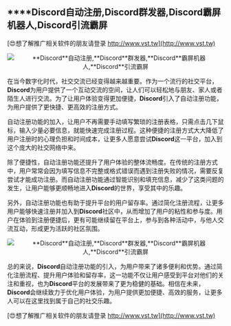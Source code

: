 ## ****Discord**自动注册,**Discord**群发器,**Discord**霸屏机器人,**Discord**引流霸屏**

[😍想了解推广相关软件的朋友请登录 http://www.vst.tw](http://www.vst.tw)

 <center><img src="https://vst.tw/MP4/tuiguang/png/8.png" alt="**Discord**自动注册,**Discord**群发器,**Discord**霸屏机器人,**Discord**引流霸屏"></center>

在当今数字化时代，社交交流已经变得越来越重要。作为一个流行的社交平台，**Discord**为用户提供了一个互动交流的空间，让人们可以轻松地与朋友、家人或者陌生人进行交流。为了让用户体验变得更加便捷，**Discord**引入了自动注册功能，为用户提供了更快捷、更高效的注册方式。

自动注册功能的加入，让用户不再需要手动填写繁琐的注册表格，只需点击几下鼠标，输入少量必要信息，就能快速完成注册过程。这种便捷的注册方式大大降低了用户注册时的心理负担和时间成本，让更多人愿意尝试**Discord**这一平台，加入到这个庞大的社交网络中来。

除了便捷性，自动注册功能还提升了用户体验的整体流畅度。在传统的注册方式中，用户常常会因为填写信息不完整或格式错误而遇到注册失败的情况，需要反复尝试才能成功注册。而自动注册功能通过智能识别和填充信息，减少了这类问题的发生，让用户能够更顺畅地进入**Discord**的世界，享受其中的乐趣。

另外，自动注册功能也有助于提升平台的用户留存率。通过简化注册流程，让更多用户能够快速注册并加入到**Discord**社区中，从而增加了用户的粘性和参与度。用户在体验到注册便捷后，更有可能继续留在平台上，参与到各种活动中，与他人交流互动，形成更为活跃的社区氛围。

 <center><img src="https://vst.tw/MP4/tuiguang/png/0.png" alt="**Discord**自动注册,**Discord**群发器,**Discord**霸屏机器人,**Discord**引流霸屏"></center>

总的来说，**Discord**自动注册功能的引入，为用户带来了诸多便利和优势。通过简化注册流程、提升用户体验和留存率，这一功能不仅让用户感受到平台对他们的关注和重视，也为**Discord**平台的发展带来了更为稳健的基础。相信在未来，**Discord**会继续致力于优化用户体验，为用户提供更加便捷、高效的服务，让更多人可以在这里找到属于自己的社交乐趣。

[😍想了解推广相关软件的朋友请登录 http://www.vst.tw](http://www.vst.tw)



